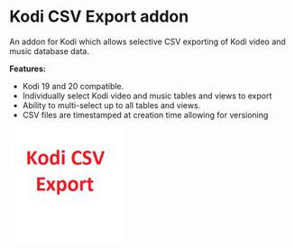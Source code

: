 # Kodi CSV Export addon
An addon for Kodi which allows selective CSV exporting of Kodi video and 
music database data.


<b>Features:</b>
- Kodi 19 and 20 compatible.
- Individually select Kodi video and music tables and views to export
- Ability to multi-select up to all tables and views.
- CSV files are timestamped at creation time allowing for versioning

<img src="resources/icon.png" width="40%">

